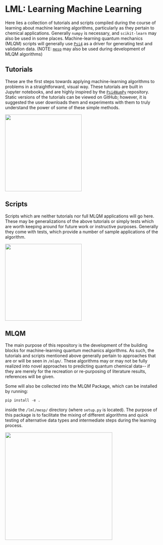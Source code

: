 # LML: Learning Machine Learning

Here lies a collection of tutorials and scripts compiled during the course of learning about machine learning algorithms, particularly as they pertain to chemical applications. Generally `numpy` is necessary, and `scikit-learn` may also be used in some places. Machine-learning quantum mechanics (MLQM) scripts will generally use [`Psi4`](https://github.com/psi4/psi4) as a driver for generating test and validation data. (NOTE: [`mesp`](https://github.com/bgpeyton/mesp) may also be used during development of MLQM algorithms)

## Tutorials

These are the first steps towards applying machine-learning algorithms to problems in a straightforward, visual way. These tutorials are built in Jupyter notebooks, and are highly inspired by the [`Psi4NumPy`](https://github.com/psi4/psi4numpy) repository. Static versions of the tutorials can be viewed on GitHub; however, it is suggested the user downloads them and experiments with them to truly understand the power of some of these simple methods.

<img src="https://github.com/bgpeyton/lml/blob/master/images/MLR_jup.png" height=250>

## Scripts

Scripts which are neither tutorials nor full MLQM applications will go here. These may be generalizations of the above tutorials or simply tests which are worth keeping around for future work or instructive purposes. Generally they come with tests, which provide a number of sample applications of the algorithm.

<img src="https://github.com/bgpeyton/lml/blob/master/images/kmeans.png" height=250>

## MLQM

The main purpose of this repository is the development of the building blocks for machine-learning quantum mechanics algorithms. As such, the tutorials and scripts mentioned above generally pertain to approaches that are or will be seen in `/mlqm/`. These algorithms may or may not be fully realized into novel approaches to predicting quantum chemical data-- if they are merely for the recreation or re-purposing of literature results, references will be given. 

Some will also be collected into the MLQM Package, which can be installed by running: 
```python
pip install -e .
```
inside the `/lml/mesp/` directory (where `setup.py` is located). The purpose of this package is to facilitate the mixing of different algorithms and quick testing of alternative data types and intermediate steps during the learning process. 

<img src="https://github.com/bgpeyton/lml/blob/master/images/krr.png" height=350>
